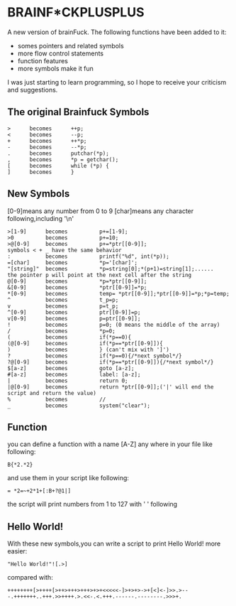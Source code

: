 # BRAINF*CKPLUSPLUS
A new version of brainFuck.
The following functions have been added to it:
- somes pointers and related symbols
- more flow control statements
- function features
- more symbols make it fun

I was just starting to learn programming, so I hope to receive your criticism and suggestions.
## The original Brainfuck Symbols
```
>      becomes      ++p;
<      becomes      --p;
+      becomes      ++*p;
-      becomes      --*p;
.      becomes      putchar(*p);
,      becomes      *p = getchar();
[      becomes      while (*p) {
]      becomes      }
```
## New Symbols
[0-9]means any number from 0 to 9
[char]means any character following,including '\n'
```
>[1-9]      becomes          p+=[1-9];
>0          becomes          p+=10;
>@[0-9]     becomes          p+=*ptr[[0-9]];
symbols < + _ have the same behavior
:           becomes          printf("%d", int(*p));
=[char]     becomes          *p='[char]';
"[string]"  becomes          *p=string[0];*(p+1)=string[1];......
the pointer p will point at the next cell after the string
@[0-9]      becomes          *p=*ptr[[0-9]];
&[0-9]      becomes          *ptr[[0-9]]=*p;
*[0-9]      becomes          temp= *ptr[[0-9]];*ptr[[0-9]]=*p;*p=temp;
^           becomes          t_p=p;
v           becomes          p=t_p;
^[0-9]      becomes          ptr[[0-9]]=p;
v[0-9]      becomes          p=ptr[[0-9]];
!           becomes          p=0; (0 means the middle of the array)
/           becomes          *p=0;
(           becomes          if(*p==0){
(@[0-9]     becomes          if(*p==*ptr[[0-9]]){
)           becomes          } (can't mix with ']')
?           becomes          if(*p==0){/*next symbol*/}
?@[0-9]     becomes          if(*p==*ptr[[0-9]]){/*next symbol*/}
$[a-z]      becomes          goto [a-z];
#[a-z]      becomes          label: [a-z];
|           becomes          return 0;
|@[0-9]     becomes          return *ptr[[0-9]];('|' will end the script and return the value)
%           becomes          //
_           becomes          system("clear");
```
## Function
you can define a function with a name [A-Z] any where in your file like following:
```
B{*2.*2}
```
and use them in your script like following:
```
= *2=~+2*1+[:B+?@1|]
```
the script will print numbers from 1 to 127 with ' ' following
## Hello World!
With these new symbols,you can write a script to print Hello World! more easier:
```
"Hello World!"![.>]
```
compared with:
```
++++++++[>++++[>++>+++>+++>+>+<<<<<-]>+>+>->+[<]<-]>>.>---.+++++++..+++.>>++++.>.<<-.<.+++.------.--------.>>>+.
```